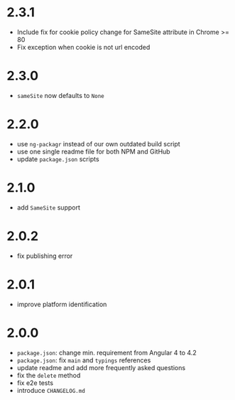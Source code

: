 # 2.3.1
- Include fix for cookie policy change for SameSite attribute in Chrome >= 80
- Fix exception when cookie is not url encoded

# 2.3.0
- `sameSite` now defaults to `None`
 
# 2.2.0 
- use `ng-packagr` instead of our own outdated build script
- use one single readme file for both NPM and GitHub
- update `package.json` scripts

# 2.1.0
- add `SameSite` support

# 2.0.2
- fix publishing error

# 2.0.1
- improve platform identification

# 2.0.0
- `package.json`: change min. requirement from Angular 4 to 4.2
- `package.json`: fix `main` and `typings` references
- update readme and add more frequently asked questions
- fix the `delete` method
- fix e2e tests
- introduce `CHANGELOG.md`
